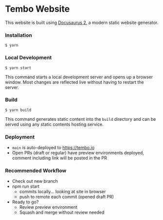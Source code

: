 # Tembo Website

This website is built using [Docusaurus 2](https://docusaurus.io/), a modern static website generator.

### Installation

```
$ yarn
```

### Local Development 

```
$ yarn start
```

This command starts a local development server and opens up a browser window. Most changes are reflected live without having to restart the server.


### Build

```
$ yarn build
```

This command generates static content into the `build` directory and can be served using any static contents hosting service.


### Deployment

- `main` is auto-deployed to https://tembo.io
- Open PRs (draft or regular) have preview environments deployed, comment including link will be posted in the PR


### Recommended Workflow

* Check out new branch
* npm run start
  * commits locally... looking at site in browser
  * push to remote each commit (opened draft PR)
* Ready to go?
  * Review preview environment
  * Squash and merge without review needed

